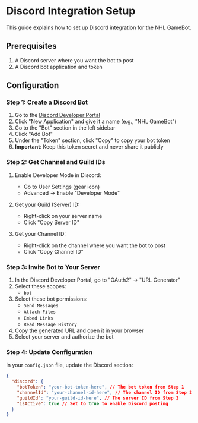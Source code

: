 # Discord Integration Setup

This guide explains how to set up Discord integration for the NHL GameBot.

## Prerequisites

1. A Discord server where you want the bot to post
2. A Discord bot application and token

## Configuration

### Step 1: Create a Discord Bot

1. Go to the [Discord Developer Portal](https://discord.com/developers/applications)
2. Click "New Application" and give it a name (e.g., "NHL GameBot")
3. Go to the "Bot" section in the left sidebar
4. Click "Add Bot"
5. Under the "Token" section, click "Copy" to copy your bot token
6. **Important**: Keep this token secret and never share it publicly

### Step 2: Get Channel and Guild IDs

1. Enable Developer Mode in Discord:

   - Go to User Settings (gear icon)
   - Advanced → Enable "Developer Mode"

2. Get your Guild (Server) ID:

   - Right-click on your server name
   - Click "Copy Server ID"

3. Get your Channel ID:
   - Right-click on the channel where you want the bot to post
   - Click "Copy Channel ID"

### Step 3: Invite Bot to Your Server

1. In the Discord Developer Portal, go to "OAuth2" → "URL Generator"
2. Select these scopes:
   - `bot`
3. Select these bot permissions:
   - `Send Messages`
   - `Attach Files`
   - `Embed Links`
   - `Read Message History`
4. Copy the generated URL and open it in your browser
5. Select your server and authorize the bot

### Step 4: Update Configuration

In your `config.json` file, update the Discord section:

```json
{
  "discord": {
    "botToken": "your-bot-token-here", // The bot token from Step 1
    "channelId": "your-channel-id-here", // The channel ID from Step 2
    "guildId": "your-guild-id-here", // The server ID from Step 2
    "isActive": true // Set to true to enable Discord posting
  }
}
```
